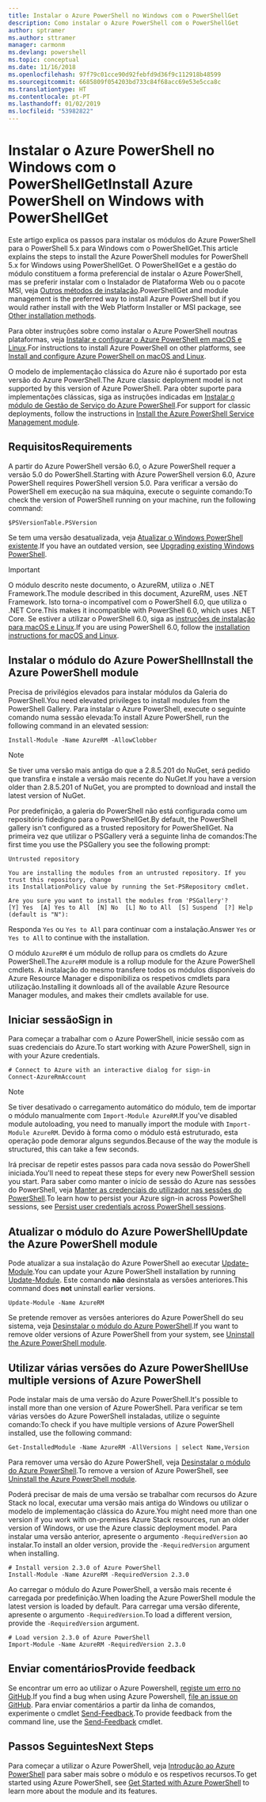 ```yaml
---
title: Instalar o Azure PowerShell no Windows com o PowerShellGet
description: Como instalar o Azure PowerShell com o PowerShellGet
author: sptramer
ms.author: sttramer
manager: carmonm
ms.devlang: powershell
ms.topic: conceptual
ms.date: 11/16/2018
ms.openlocfilehash: 97f79c01cce90d92febfd9d36f9c112918b48599
ms.sourcegitcommit: 6685809f054203bd733c84f68acc69e53e5cca8c
ms.translationtype: HT
ms.contentlocale: pt-PT
ms.lasthandoff: 01/02/2019
ms.locfileid: "53982822"
---
```

# <a name="install-azure-powershell-on-windows-with-powershellget"></a><span data-ttu-id="135c5-103">Instalar o Azure PowerShell no Windows com o PowerShellGet</span><span class="sxs-lookup"><span data-stu-id="135c5-103">Install Azure PowerShell on Windows with PowerShellGet</span></span>

<span data-ttu-id="135c5-104">Este artigo explica os passos para instalar os módulos do Azure PowerShell para o PowerShell 5.x para Windows com o PowerShellGet.</span><span class="sxs-lookup"><span data-stu-id="135c5-104">This article explains the steps to install the Azure PowerShell modules for PowerShell 5.x for Windows using PowerShellGet.</span></span> <span data-ttu-id="135c5-105">O PowerShellGet e a gestão do módulo constituem a forma preferencial de instalar o Azure PowerShell, mas se preferir instalar com o Instalador de Plataforma Web ou o pacote MSI, veja [Outros métodos de instalação](other-install.md).</span><span class="sxs-lookup"><span data-stu-id="135c5-105">PowerShellGet and module management is the preferred way to install Azure PowerShell but if you would rather install with the Web Platform Installer or MSI package, see [Other installation methods](other-install.md).</span></span>

<span data-ttu-id="135c5-106">Para obter instruções sobre como instalar o Azure PowerShell noutras plataformas, veja [Instalar e configurar o Azure PowerShell em macOS e Linux](install-azurermps-maclinux.md).</span><span class="sxs-lookup"><span data-stu-id="135c5-106">For instructions to install Azure PowerShell on other platforms, see [Install and configure Azure PowerShell on macOS and Linux](install-azurermps-maclinux.md).</span></span>

<span data-ttu-id="135c5-107">O modelo de implementação clássica do Azure não é suportado por esta versão do Azure PowerShell.</span><span class="sxs-lookup"><span data-stu-id="135c5-107">The Azure classic deployment model is not supported by this version of Azure PowerShell.</span></span> <span data-ttu-id="135c5-108">Para obter suporte para implementações clássicas, siga as instruções indicadas em [Instalar o módulo de Gestão de Serviço do Azure PowerShell](/powershell/azure/servicemanagement/install-azure-ps).</span><span class="sxs-lookup"><span data-stu-id="135c5-108">For support for classic deployments, follow the instructions in [Install the Azure PowerShell Service Management module](/powershell/azure/servicemanagement/install-azure-ps).</span></span>

## <a name="requirements"></a><span data-ttu-id="135c5-109">Requisitos</span><span class="sxs-lookup"><span data-stu-id="135c5-109">Requirements</span></span>

<span data-ttu-id="135c5-110">A partir do Azure PowerShell versão 6.0, o Azure PowerShell requer a versão 5.0 do PowerShell.</span><span class="sxs-lookup"><span data-stu-id="135c5-110">Starting with Azure PowerShell version 6.0, Azure PowerShell requires PowerShell version 5.0.</span></span> <span data-ttu-id="135c5-111">Para verificar a versão do PowerShell em execução na sua máquina, execute o seguinte comando:</span><span class="sxs-lookup"><span data-stu-id="135c5-111">To check the version of PowerShell running on your machine, run the following command:</span></span>

```powershell-interactive
$PSVersionTable.PSVersion
```

<span data-ttu-id="135c5-112">Se tem uma versão desatualizada, veja [Atualizar o Windows PowerShell existente](/powershell/scripting/setup/installing-windows-powershell?view=powershell-6#upgrading-existing-windows-powershell).</span><span class="sxs-lookup"><span data-stu-id="135c5-112">If you have an outdated version, see [Upgrading existing Windows PowerShell](/powershell/scripting/setup/installing-windows-powershell?view=powershell-6#upgrading-existing-windows-powershell).</span></span>

> [!IMPORTANT]
> <span data-ttu-id="135c5-113">O módulo descrito neste documento, o AzureRM, utiliza o .NET Framework.</span><span class="sxs-lookup"><span data-stu-id="135c5-113">The module described in this document, AzureRM, uses .NET Framework.</span></span> <span data-ttu-id="135c5-114">Isto torna-o incompatível com o PowerShell 6.0, que utiliza o .NET Core.</span><span class="sxs-lookup"><span data-stu-id="135c5-114">This makes it incompatible with PowerShell 6.0, which uses .NET Core.</span></span> <span data-ttu-id="135c5-115">Se estiver a utilizar o PowerShell 6.0, siga as [instruções de instalação para macOS e Linux](install-azurermps-maclinux.md).</span><span class="sxs-lookup"><span data-stu-id="135c5-115">If you are using PowerShell 6.0, follow the [installation instructions for macOS and Linux](install-azurermps-maclinux.md).</span></span>

## <a name="install-the-azure-powershell-module"></a><span data-ttu-id="135c5-116">Instalar o módulo do Azure PowerShell</span><span class="sxs-lookup"><span data-stu-id="135c5-116">Install the Azure PowerShell module</span></span>

<span data-ttu-id="135c5-117">Precisa de privilégios elevados para instalar módulos da Galeria do PowerShell.</span><span class="sxs-lookup"><span data-stu-id="135c5-117">You need elevated privileges to install modules from the PowerShell Gallery.</span></span> <span data-ttu-id="135c5-118">Para instalar o Azure PowerShell, execute o seguinte comando numa sessão elevada:</span><span class="sxs-lookup"><span data-stu-id="135c5-118">To install Azure PowerShell, run the following command in an elevated session:</span></span>

```powershell-interactive
Install-Module -Name AzureRM -AllowClobber
```

> [!NOTE]
> <span data-ttu-id="135c5-119">Se tiver uma versão mais antiga do que a 2.8.5.201 do NuGet, será pedido que transfira e instale a versão mais recente do NuGet.</span><span class="sxs-lookup"><span data-stu-id="135c5-119">If you have a version older than 2.8.5.201 of NuGet, you are prompted to download and install the latest version of NuGet.</span></span>

<span data-ttu-id="135c5-120">Por predefinição, a galeria do PowerShell não está configurada como um repositório fidedigno para o PowerShellGet.</span><span class="sxs-lookup"><span data-stu-id="135c5-120">By default, the PowerShell gallery isn't configured as a trusted repository for PowerShellGet.</span></span> <span data-ttu-id="135c5-121">Na primeira vez que utilizar o PSGallery verá a seguinte linha de comandos:</span><span class="sxs-lookup"><span data-stu-id="135c5-121">The first time you use the PSGallery you see the following prompt:</span></span>

```output
Untrusted repository

You are installing the modules from an untrusted repository. If you trust this repository, change
its InstallationPolicy value by running the Set-PSRepository cmdlet.

Are you sure you want to install the modules from 'PSGallery'?
[Y] Yes  [A] Yes to All  [N] No  [L] No to All  [S] Suspend  [?] Help (default is "N"):
```

<span data-ttu-id="135c5-122">Responda `Yes` ou `Yes to All` para continuar com a instalação.</span><span class="sxs-lookup"><span data-stu-id="135c5-122">Answer `Yes` or `Yes to All` to continue with the installation.</span></span>

<span data-ttu-id="135c5-123">O módulo `AzureRM` é um módulo de rollup para os cmdlets do Azure PowerShell.</span><span class="sxs-lookup"><span data-stu-id="135c5-123">The `AzureRM` module is a rollup module for the Azure PowerShell cmdlets.</span></span> <span data-ttu-id="135c5-124">A instalação do mesmo transfere todos os módulos disponíveis do Azure Resource Manager e disponibiliza os respetivos cmdlets para utilização.</span><span class="sxs-lookup"><span data-stu-id="135c5-124">Installing it downloads all of the available Azure Resource Manager modules, and makes their cmdlets available for use.</span></span>

## <a name="sign-in"></a><span data-ttu-id="135c5-125">Iniciar sessão</span><span class="sxs-lookup"><span data-stu-id="135c5-125">Sign in</span></span>

<span data-ttu-id="135c5-126">Para começar a trabalhar com o Azure PowerShell, inicie sessão com as suas credenciais do Azure.</span><span class="sxs-lookup"><span data-stu-id="135c5-126">To start working with Azure PowerShell, sign in with your Azure credentials.</span></span>

```powershell-interactive
# Connect to Azure with an interactive dialog for sign-in
Connect-AzureRmAccount
```

> [!NOTE]
>
> <span data-ttu-id="135c5-127">Se tiver desativado o carregamento automático do módulo, tem de importar o módulo manualmente com `Import-Module AzureRM`.</span><span class="sxs-lookup"><span data-stu-id="135c5-127">If you've disabled module autoloading, you need to manually import the module with `Import-Module AzureRM`.</span></span> <span data-ttu-id="135c5-128">Devido à forma como o módulo está estruturado, esta operação pode demorar alguns segundos.</span><span class="sxs-lookup"><span data-stu-id="135c5-128">Because of the way the module is structured, this can take a few seconds.</span></span>


<span data-ttu-id="135c5-129">Irá precisar de repetir estes passos para cada nova sessão do PowerShell iniciada.</span><span class="sxs-lookup"><span data-stu-id="135c5-129">You'll need to repeat these steps for every new PowerShell session you start.</span></span> <span data-ttu-id="135c5-130">Para saber como manter o início de sessão do Azure nas sessões do PowerShell, veja [Manter as credenciais do utilizador nas sessões do PowerShell](context-persistence.md).</span><span class="sxs-lookup"><span data-stu-id="135c5-130">To learn how to persist your Azure sign-in across PowerShell sessions, see [Persist user credentials across PowerShell sessions](context-persistence.md).</span></span>

## <a name="update-the-azure-powershell-module"></a><span data-ttu-id="135c5-131">Atualizar o módulo do Azure PowerShell</span><span class="sxs-lookup"><span data-stu-id="135c5-131">Update the Azure PowerShell module</span></span>

<span data-ttu-id="135c5-132">Pode atualizar a sua instalação do Azure PowerShell ao executar [Update-Module](/powershell/module/powershellget/update-module).</span><span class="sxs-lookup"><span data-stu-id="135c5-132">You can update your Azure PowerShell installation by running [Update-Module](/powershell/module/powershellget/update-module).</span></span> <span data-ttu-id="135c5-133">Este comando __não__ desinstala as versões anteriores.</span><span class="sxs-lookup"><span data-stu-id="135c5-133">This command does __not__ uninstall earlier versions.</span></span>

```powershell-interactive
Update-Module -Name AzureRM
```

<span data-ttu-id="135c5-134">Se pretende remover as versões anteriores do Azure PowerShell do seu sistema, veja [Desinstalar o módulo do Azure PowerShell](uninstall-azurerm-ps.md).</span><span class="sxs-lookup"><span data-stu-id="135c5-134">If you want to remove older versions of Azure PowerShell from your system, see [Uninstall the Azure PowerShell module](uninstall-azurerm-ps.md).</span></span>

## <a name="use-multiple-versions-of-azure-powershell"></a><span data-ttu-id="135c5-135">Utilizar várias versões do Azure PowerShell</span><span class="sxs-lookup"><span data-stu-id="135c5-135">Use multiple versions of Azure PowerShell</span></span>

<span data-ttu-id="135c5-136">Pode instalar mais de uma versão do Azure PowerShell.</span><span class="sxs-lookup"><span data-stu-id="135c5-136">It's possible to install more than one version of Azure PowerShell.</span></span> <span data-ttu-id="135c5-137">Para verificar se tem várias versões do Azure PowerShell instaladas, utilize o seguinte comando:</span><span class="sxs-lookup"><span data-stu-id="135c5-137">To check if you have multiple versions of Azure PowerShell installed, use the following command:</span></span>

```powershell-interactive
Get-InstalledModule -Name AzureRM -AllVersions | select Name,Version
```

<span data-ttu-id="135c5-138">Para remover uma versão do Azure PowerShell, veja [Desinstalar o módulo do Azure PowerShell](uninstall-azurerm-ps.md).</span><span class="sxs-lookup"><span data-stu-id="135c5-138">To remove a version of Azure PowerShell, see [Uninstall the Azure PowerShell module](uninstall-azurerm-ps.md).</span></span>

<span data-ttu-id="135c5-139">Poderá precisar de mais de uma versão se trabalhar com recursos do Azure Stack no local, executar uma versão mais antiga do Windows ou utilizar o modelo de implementação clássica do Azure.</span><span class="sxs-lookup"><span data-stu-id="135c5-139">You might need more than one version if you work with on-premises Azure Stack resources, run an older version of Windows, or use the Azure classic deployment model.</span></span> <span data-ttu-id="135c5-140">Para instalar uma versão anterior, apresente o argumento `-RequiredVersion` ao instalar.</span><span class="sxs-lookup"><span data-stu-id="135c5-140">To install an older version, provide the `-RequiredVersion` argument when installing.</span></span>

```powershell-interactive
# Install version 2.3.0 of Azure PowerShell
Install-Module -Name AzureRM -RequiredVersion 2.3.0
```

<span data-ttu-id="135c5-141">Ao carregar o módulo do Azure PowerShell, a versão mais recente é carregada por predefinição.</span><span class="sxs-lookup"><span data-stu-id="135c5-141">When loading the Azure PowerShell module the latest version is loaded by default.</span></span> <span data-ttu-id="135c5-142">Para carregar uma versão diferente, apresente o argumento `-RequiredVersion`.</span><span class="sxs-lookup"><span data-stu-id="135c5-142">To load a different version, provide the `-RequiredVersion` argument.</span></span>

```powershell-interactive
# Load version 2.3.0 of Azure PowerShell
Import-Module -Name AzureRM -RequiredVersion 2.3.0
```

## <a name="provide-feedback"></a><span data-ttu-id="135c5-143">Enviar comentários</span><span class="sxs-lookup"><span data-stu-id="135c5-143">Provide feedback</span></span>

<span data-ttu-id="135c5-144">Se encontrar um erro ao utilizar o Azure Powershell, [registe um erro no GitHub](https://github.com/Azure/azure-powershell/issues).</span><span class="sxs-lookup"><span data-stu-id="135c5-144">If you find a bug when using Azure Powershell, [file an issue on GitHub](https://github.com/Azure/azure-powershell/issues).</span></span>
<span data-ttu-id="135c5-145">Para enviar comentários a partir da linha de comandos, experimente o cmdlet [Send-Feedback](/powershell/module/azurerm.profile/send-feedback).</span><span class="sxs-lookup"><span data-stu-id="135c5-145">To provide feedback from the command line, use the [Send-Feedback](/powershell/module/azurerm.profile/send-feedback) cmdlet.</span></span>

## <a name="next-steps"></a><span data-ttu-id="135c5-146">Passos Seguintes</span><span class="sxs-lookup"><span data-stu-id="135c5-146">Next Steps</span></span>

<span data-ttu-id="135c5-147">Para começar a utilizar o Azure PowerShell, veja [Introdução ao Azure PowerShell](get-started-azureps.md) para saber mais sobre o módulo e os respetivos recursos.</span><span class="sxs-lookup"><span data-stu-id="135c5-147">To get started using Azure PowerShell, see [Get Started with Azure PowerShell](get-started-azureps.md) to learn more about the module and its features.</span></span>
